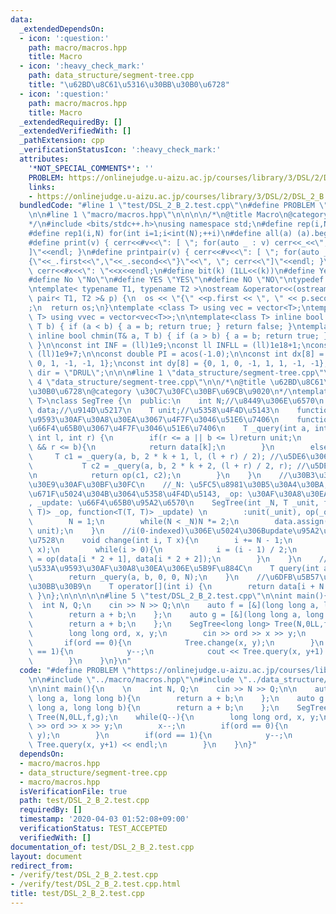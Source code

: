 ```yaml
---
data:
  _extendedDependsOn:
  - icon: ':question:'
    path: macro/macros.hpp
    title: Macro
  - icon: ':heavy_check_mark:'
    path: data_structure/segment-tree.cpp
    title: "\u62BD\u8C61\u5316\u30BB\u30B0\u6728"
  - icon: ':question:'
    path: macro/macros.hpp
    title: Macro
  _extendedRequiredBy: []
  _extendedVerifiedWith: []
  _pathExtension: cpp
  _verificationStatusIcon: ':heavy_check_mark:'
  attributes:
    '*NOT_SPECIAL_COMMENTS*': ''
    PROBLEM: https://onlinejudge.u-aizu.ac.jp/courses/library/3/DSL/2/DSL_2_B
    links:
    - https://onlinejudge.u-aizu.ac.jp/courses/library/3/DSL/2/DSL_2_B
  bundledCode: "#line 1 \"test/DSL_2_B_2.test.cpp\"\n#define PROBLEM \"https://onlinejudge.u-aizu.ac.jp/courses/library/3/DSL/2/DSL_2_B\"\
    \n\n#line 1 \"macro/macros.hpp\"\n\n\n\n/*\n@title Macro\n@category template\n\
    */\n#include <bits/stdc++.h>\nusing namespace std;\n#define rep(i,N) for(int i=0;i<int(N);++i)\n\
    #define rep1(i,N) for(int i=1;i<int(N);++i)\n#define all(a) (a).begin(),(a).end()\n\
    #define print(v) { cerr<<#v<<\": [ \"; for(auto _ : v) cerr<<_<<\", \"; cerr<<\"\
    ]\"<<endl; }\n#define printpair(v) { cerr<<#v<<\": [ \"; for(auto _ : v) cerr<<\"\
    {\"<<_.first<<\",\"<<_.second<<\"}\"<<\", \"; cerr<<\"]\"<<endl; }\n#define dump(x)\
    \ cerr<<#x<<\": \"<<x<<endl;\n#define bit(k) (1LL<<(k))\n#define Yes \"Yes\"\n\
    #define No \"No\"\n#define YES \"YES\"\n#define NO \"NO\"\ntypedef long long ll;\n\
    \ntemplate< typename T1, typename T2 >\nostream &operator<<(ostream &os, const\
    \ pair< T1, T2 >& p) {\n  os << \"{\" <<p.first << \", \" << p.second << \"}\"\
    ;\n  return os;\n}\ntemplate <class T> using vec = vector<T>;\ntemplate <class\
    \ T> using vvec = vector<vec<T>>;\n\ntemplate<class T> inline bool chmax(T& a,\
    \ T b) { if (a < b) { a = b; return true; } return false; }\ntemplate<class T>\
    \ inline bool chmin(T& a, T b) { if (a > b) { a = b; return true; } return false;\
    \ }\n\nconst int INF = (ll)1e9;\nconst ll INFLL = (ll)1e18+1;\nconst ll MOD =\
    \ (ll)1e9+7;\n\nconst double PI = acos(-1.0);\n\nconst int dx[8] = {1, 0, -1,\
    \ 0, 1, -1, -1, 1};\nconst int dy[8] = {0, 1, 0, -1, 1, 1, -1, -1};\nconst string\
    \ dir = \"DRUL\";\n\n\n#line 1 \"data_structure/segment-tree.cpp\"\n\n\n#line\
    \ 4 \"data_structure/segment-tree.cpp\"\n\n/*\n@title \u62BD\u8C61\u5316\u30BB\
    \u30B0\u6728\n@category \u30C7\u30FC\u30BF\u69CB\u9020\n*/\ntemplate<typename\
    \ T>\nclass SegTree {\n  public:\n    int N;//\u8449\u306E\u6570\n    vector<T>\
    \ data;//\u914D\u5217\n    T unit;//\u5358\u4F4D\u5143\n    function<T(T,T)> op;//\u533A\
    \u9593\u30AF\u30A8\u30EA\u3067\u4F7F\u3046\u51E6\u7406\n    function<T(T,T)> update;//\u70B9\
    \u66F4\u65B0\u3067\u4F7F\u3046\u51E6\u7406\n    T _query(int a, int b, int k,\
    \ int l, int r) {\n        if(r <= a || b <= l)return unit;\n        if(a <= l\
    \ && r <= b){\n            return data[k];\n        }\n        else{\n       \
    \     T c1 = _query(a, b, 2 * k + 1, l, (l + r) / 2); //\u5DE6\u306E\u5B50\n \
    \           T c2 = _query(a, b, 2 * k + 2, (l + r) / 2, r); //\u5DE6\u306E\u5B50\
    \n            return op(c1, c2);\n        }\n    }\n    //\u30B3\u30F3\u30B9\u30C8\
    \u30E9\u30AF\u30BF\u30FC\n    //_N: \u5FC5\u8981\u30B5\u30A4\u30BA, _unit: \u521D\
    \u671F\u5024\u304B\u3064\u5358\u4F4D\u5143, _op: \u30AF\u30A8\u30EA\u95A2\u6570\
    , _update: \u66F4\u65B0\u95A2\u6570\n    SegTree(int _N, T _unit, function<T(T,\
    \ T)> _op, function<T(T, T)> _update) \n        :unit(_unit), op(_op), update(_update){\n\
    \        N = 1;\n        while(N < _N)N *= 2;\n        data.assign(2 * N - 1,\
    \ unit);\n    }\n    //i(0-indexed)\u306E\u5024\u306Bupdate\u95A2\u6570\u3092\u9069\
    \u7528\n    void change(int i, T x){\n        i += N - 1;\n        data[i] = update(data[i],\
    \ x);\n        while(i > 0){\n            i = (i - 1) / 2;\n            data[i]\
    \ = op(data[i * 2 + 1], data[i * 2 + 2]);\n        }\n    }\n    //[a, b)\u306E\
    \u533A\u9593\u30AF\u30A8\u30EA\u306E\u5B9F\u884C\n    T query(int a, int b){\n\
    \        return _query(a, b, 0, 0, N);\n    }\n    //\u6DFB\u5B57\u3067\u30A2\u30AF\
    \u30BB\u30B9\n    T operator[](int i) {\n        return data[i + N - 1];\n   \
    \ }\n};\n\n\n\n\n#line 5 \"test/DSL_2_B_2.test.cpp\"\n\nint main(){\n    \n  \
    \  int N, Q;\n    cin >> N >> Q;\n\n    auto f = [&](long long a, long long b){\n\
    \        return a + b;\n    };\n    auto g = [&](long long a, long long b){\n\
    \        return a + b;\n    };\n    SegTree<long long> Tree(N,0LL,f,g);\n    while(Q--){\n\
    \        long long ord, x, y;\n        cin >> ord >> x >> y;\n        x--;\n \
    \       if(ord == 0){\n            Tree.change(x, y);\n        }\n        if(ord\
    \ == 1){\n            y--;\n            cout << Tree.query(x, y+1) << endl;\n\
    \        }\n    }\n}\n"
  code: "#define PROBLEM \"https://onlinejudge.u-aizu.ac.jp/courses/library/3/DSL/2/DSL_2_B\"\
    \n\n#include \"../macro/macros.hpp\"\n#include \"../data_structure/segment-tree.cpp\"\
    \n\nint main(){\n    \n    int N, Q;\n    cin >> N >> Q;\n\n    auto f = [&](long\
    \ long a, long long b){\n        return a + b;\n    };\n    auto g = [&](long\
    \ long a, long long b){\n        return a + b;\n    };\n    SegTree<long long>\
    \ Tree(N,0LL,f,g);\n    while(Q--){\n        long long ord, x, y;\n        cin\
    \ >> ord >> x >> y;\n        x--;\n        if(ord == 0){\n            Tree.change(x,\
    \ y);\n        }\n        if(ord == 1){\n            y--;\n            cout <<\
    \ Tree.query(x, y+1) << endl;\n        }\n    }\n}"
  dependsOn:
  - macro/macros.hpp
  - data_structure/segment-tree.cpp
  - macro/macros.hpp
  isVerificationFile: true
  path: test/DSL_2_B_2.test.cpp
  requiredBy: []
  timestamp: '2020-04-03 01:52:08+09:00'
  verificationStatus: TEST_ACCEPTED
  verifiedWith: []
documentation_of: test/DSL_2_B_2.test.cpp
layout: document
redirect_from:
- /verify/test/DSL_2_B_2.test.cpp
- /verify/test/DSL_2_B_2.test.cpp.html
title: test/DSL_2_B_2.test.cpp
---
```

